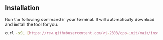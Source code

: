 ## Installation

Run the following command in your terminal. It will automatically download and install the tool for you.

```bash
curl -sSL [https://raw.githubusercontent.com/vj-2303/cpp-init/main/install.sh](https://raw.githubusercontent.com/vj-2303/cpp-init/main/install.sh) | bash
